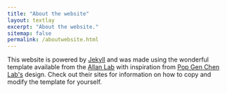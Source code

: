 ```yaml
---
title: "About the website"
layout: textlay
excerpt: "About the website."
sitemap: false
permalink: /aboutwebsite.html
---
```


This website is powered by [Jekyll](https://jekyllrb.com) and was made using the wonderful template available from the [Allan Lab](http://www.allanlab.org/aboutwebsite.html) with inspiration from [Pop Gen Chen Lab's](https://popgenchenlab.github.io/) design. Check out their sites for information on how to copy and modify the template for yourself. 



